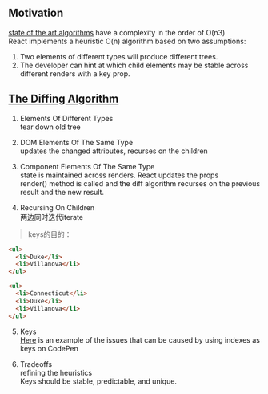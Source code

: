 ## Motivation
[state of the art algorithms](https://grfia.dlsi.ua.es/ml/algorithms/references/editsurvey_bille.pdf) have a complexity in the order of O(n3)  
React implements a heuristic O(n) algorithm based on two assumptions:  
1. Two elements of different types will produce different trees.
2. The developer can hint at which child elements may be stable across different renders with a key prop.

## [The Diffing Algorithm](https://reactjs.org/docs/reconciliation.html#the-diffing-algorithm)
1. Elements Of Different Types  
tear down old tree

2. DOM Elements Of The Same Type  
updates the changed attributes, recurses on the children  

3. Component Elements Of The Same Type  
state is maintained across renders. React updates the props  
render() method is called and the diff algorithm recurses on the previous result and the new result.  

4. Recursing On Children  
两边同时迭代iterate
>keys的目的：
```html
<ul>
  <li>Duke</li>
  <li>Villanova</li>
</ul>

<ul>
  <li>Connecticut</li>
  <li>Duke</li>
  <li>Villanova</li>
</ul>
```

5. Keys  
[Here](https://reactjs.org/redirect-to-codepen/reconciliation/index-used-as-key) is an example of the issues that can be caused by using indexes as keys on CodePen  

6. Tradeoffs  
refining the heuristics  
Keys should be stable, predictable, and unique.  
